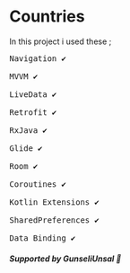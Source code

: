 # Countries
In this project i used these ;
<pre>
Navigation ✔

MVVM ✔

LiveData ✔

Retrofit ✔

RxJava ✔

Glide ✔

Room ✔

Coroutines ✔

Kotlin Extensions ✔

SharedPreferences ✔

Data Binding ✔
</pre>
<h5>Supported by GunseliUnsal 💟</h5>

